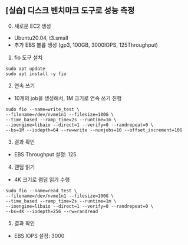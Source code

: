 ## [실습] 디스크 벤치마크 도구로 성능 측정

0. 새로운 EC2 생성
 + Ubuntu20.04, t3.small
 + 추가 EBS 볼륨 생성 (gp3, 100GB, 3000IOPS, 125Throughput)

1. fio 도구 설치 
```
sudo apt update
sudo apt install -y fio
```

2. 연속 쓰기 
 + 10개의 job을 생성해서, 1M 크기로 연속 쓰기 진행
 ```
 sudo fio --name=write_test \
 --filename=/dev/nvme1n1 --filesize=100G \
 --time_based --ramp_time=2s --runtime=1m \
 --ioengine=libaio --direct=1 --verify=0 --randrepeat=0 \
 --bs=1M --iodepth=64 --rw=write --numjobs=10 --offset_increment=10G
 ```

3. 결과 확인
 + EBS Throughput 설정: 125

4. 랜덤 읽기 
 + 4K 크기로 램덤 읽기 수행
```
sudo fio --name=read_test \
--filename=/dev/nvme1n1 --filesize=100G \
--time_based --ramp_time=2s --runtime=1m \
--ioengine=libaio --direct=1 --verify=0 --randrepeat=0 \
--bs=4K --iodepth=256 --rw=randread
```

5. 결과 확인
 + EBS IOPS 설정: 3000


